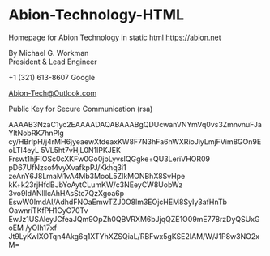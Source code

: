 # Abion-Technology-HTML

Homepage for Abion Technology in static html
https://abion.net

By Michael G. Workman<br>
President & Lead Engineer<br>

+1 (321) 613-8607 Google<br>

Abion-Tech@Outlook.com

Public Key for Secure Communication (rsa)

AAAAB3NzaC1yc2EAAAADAQABAAABgQDUcwanVNYmVq0vs3ZmnvnuFJaYltNobRK7hnPlg cy/HBrIpH/j4rMH6jyeaewXtdeaxKW8F7N3hFa6hWXRioJiyLmjFVim8GOn9EoLTl4eyL 5VL5ht7vHjL0N1lPKJEK
Frswt1hjFIOSc0cXKFw0Go0jbLyvsIQGgke+QU3LeriVHOR09 pD67UfNzsof4vyXvafkpPJ/Kkhq3i1
zeAnY6J8LmaM1vA4Mb3MooL5ZIkMONBhX8SvHpe kK+k23rjHfdBJbYoAytCLumKW/c3NEeyCW8UobWz
3vo9IdANlllcAhHAsStc7QzXgoa6p EswW0ImdAI/AdhdFNOaEmwTZJ0O8lm3EOjcHEM8SyIy3afHnTb
OawnriTKfPH1CyG70Tv EwJz1USAleyJCfeaJQm9OpZh0QBVRXM6bJjqQZE1O09mE778rzDyQSUxGoEM
/yOIh17xf Jt9LyKwlXOTqn4Akg6q1XTYhXZSQiaL/RBFwx5gKSE2IAM/W/J1P8w3NO2xM=




